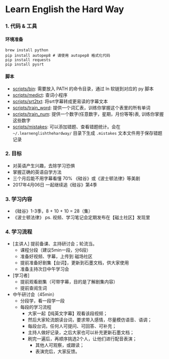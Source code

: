 # Learn English the Hard Way

### 1. 代码 & 工具

#### 环境准备

	brew install python
	pip install autopep8 # 请使用 autopep8 格式化代码
	pip install requests
	pip install pysrt

#### 脚本
- [scripts/bin](https://github.com/lifedim/learnenglishthehardway/tree/master/scripts/bin): 需要放入 PATH 的命令目录，通过 ln 软链到对应的 py 脚本
- [scripts/medict](https://github.com/lifedim/learnenglishthehardway/tree/master/scripts/medict): 查词小程序
- [scripts/srt2txt](https://github.com/lifedim/learnenglishthehardway/tree/master/scripts/srt2txt): 将srt字幕转成更易读的字幕文本
- [scripts/train_word](https://github.com/lifedim/learnenglishthehardway/tree/master/scripts/train_word): 提供一个词汇表，训练你掌握这个表里的所有单词
- [scripts/train_num](https://github.com/lifedim/learnenglishthehardway/tree/master/scripts/train_num): 提供一个数字(任意数字，星期，月份等等)表, 训练你掌握这些数字
- [scripts/mistakes](https://github.com/lifedim/learnenglishthehardway/tree/master/scripts/mistakes): 可以添加错题、查看错题统计。会在 `~/.learnenglishthehardway/` 目录下生成 `.mistakes` 文本文件用于保存错题记录

### 2. 目标

- 对英语产生兴趣，去除学习恐惧
- 掌握正确的英语自学方法
- 三个月后能不用字幕看懂 70% 《硅谷》或《波士顿法律》等美剧
- 2017年4月06日 一起继续追《硅谷》第4季

### 3. 学习内容

- 《硅谷》1-3季，8 + 10 + 10 = 28（集）
- 《波士顿法律》
ps. 视频、学习笔记会定期发布在【磁土社区】发现里

### 4. 学习流程

- [主讲人] 提前备课、主持研讨会；轮流当。
	- 课程分段（建议5min一段，分6段）
	- 准备好视频、字幕，上传到 磁场社区
	- 提前准备好剧集【台词】，更新到石墨文档，供大家使用
	- 准备主持次日中午学习会
- [学习者]
	- 提前观看剧集（可带字幕，目的是了解剧集内容）
	- 提前查阅生词
- 中午研讨会（45min）
	- 分段学，看一段学一段
	- 每段的学习流程
		- 大家一起【纯英文字幕】观看该段视频；
		- 然后大家轮流朗读台词，要求带入感情，尽量模仿语音、语调；
		- 每段台词，任何人可提问、可回答、可补充；
		- 主持人做好记录，之后大家也可以补充更新石墨文档；
		- 刷完一遍后，再顺序挑选2个人，让他们进行配音表演；
			- 其他人可观察，或跟读；
			- 表演完后，大家反馈。
